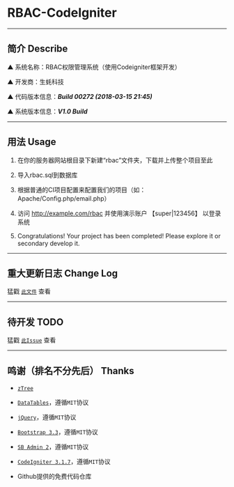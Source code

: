 # RBAC-CodeIgniter

---

## 简介 Describe

▲ 系统名称：RBAC权限管理系统（使用Codeigniter框架开发）

▲ 开发商：生蚝科技

▲ 代码版本信息：***Build 00272 (2018-03-15 21:45)***

▲ 系统版本信息：***V1.0 Build***

---

## 用法 Usage

1. 在你的服务器网站根目录下新建“rbac”文件夹，下载并上传整个项目至此

2. 导入rbac.sql到数据库

3. 根据普通的CI项目配置来配置我们的项目（如：Apache/Config.php/email.php）

4. 访问 http://example.com/rbac 并使用演示账户 【super|123456】 以登录系统

5. Congratulations! Your project has been completed! Please explore it or secondary develop it.

---

## 重大更新日志 Change Log

猛戳 [`此文件`](https://github.com/SmallOyster/RBAC-CodeIgniter/blob/master/CHANGELOG.md) 查看

---

## 待开发 TODO

猛戳 [`此Issue`](https://github.com/OysterTech/RBAC-CodeIgniter/issues/1) 查看

---

## 鸣谢（排名不分先后） Thanks

* [`zTree`](https://github.com/zTree/zTree_v3)

* [`DataTables`](https://www.datatables.net/)，遵循`MIT`协议

* [`jQuery`](https://jquery.org/)，遵循`MIT`协议

* [`Bootstrap 3.3`](https://getbootstrap.com/)，遵循`MIT`协议

* [`SB Admin 2`](https://github.com/BlackrockDigital/startbootstrap-sb-admin-2)，遵循`MIT`协议

* [`CodeIgniter 3.1.7`](https://github.com/bcit-ci/CodeIgniter/)，遵循`MIT`协议

* Github提供的免费代码仓库
